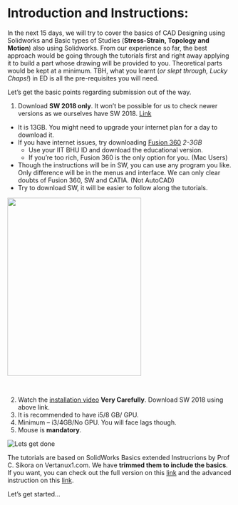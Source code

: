 # Introduction and Instructions:
In the next 15 days, we will try to cover the basics of CAD Designing using Solidworks and
Basic types of Studies (**Stress-Strain, Topology and Motion**) also using Solidworks. From our
experience so far, the best approach would be going through the tutorials first and right
away applying it to build a part whose drawing will be provided to you. Theoretical parts
would be kept at a minimum. TBH, what you learnt (*or slept through, Lucky Chaps!*) in ED is
all the pre-requisites you will need.

Let’s get the basic points regarding submission out of the way.
1. Download **SW 2018 only**. It won’t be possible for us to check newer versions as we ourselves have SW 2018. [Link](https://drive.google.com/file/d/1JThAB3j7ZOxwS6bdzFkAJfCLz3WnLmDo/view)
  - It is 13GB. You might need to upgrade your internet plan for a day to download it.
  - If you have internet issues, try downloading [Fusion 360](https://www.autodesk.com/education/edu-software/overview?sorting=featured&filters=individual) *2-3GB*
    - Use your IIT BHU ID and download the educational version.
    - If you’re too rich, Fusion 360 is the only option for you. (Mac Users)
  - Though the instructions will be in SW, you can use any program you like. Only difference will be in the menus and interface. We can only clear doubts of
Fusion 360, SW and CATIA. (Not AutoCAD)
  - Try to download SW, it will be easier to follow along the tutorials.

<p align="left">
 <img  width="300" height="400" src="https://github.com/GeneralVader/HDS_SummerCamp/blob/main/media/Screenshot%202022-06-08%20141712.png">
 <p align="center">
 <i></i><br> 
</p>

2. Watch the [installation video](https://drive.google.com/file/d/1izRq2z-kI5NHDZxYg9SqlzzrwGMQDT0U/view) **Very Carefully**. Download SW 2018 using above link.
3. It is recommended to have i5/8 GB/ GPU.
4. Minimum – i3/4GB/No GPU. You will face lags though.
5. Mouse is **mandatory**.

![Lets get done](https://github.com/GeneralVader/HDS_SummerCamp/blob/main/media/aKxDBy1_460s.jpg)

The tutorials are based on SolidWorks Basics extended Instrucrions by Prof C. Sikora on
Vertanux1.com. We have **trimmed them to include the basics**. If you want, you can check
out the full version on this [link](https://www.youtube.com/playlist?list=PLROUP1bV8REQmZgDTTJ0JCanXS8uySo-4) and the advanced instruction on this [link](https://www.youtube.com/playlist?list=PLROUP1bV8REQ3uB7OTT3GunhdOOOfvLFz). 

Let’s get started...


